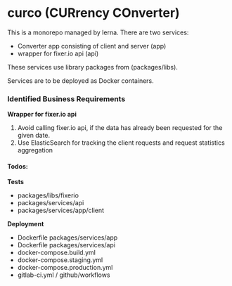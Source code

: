 # curco (CURrency COnverter)

This is a monorepo managed by lerna. There are two services:
- Converter app consisting of client and server (app)
- wrapper for fixer.io api (api)

These services use library packages from (packages/libs).

Services are to be deployed as Docker containers.

### Identified Business Requirements

**Wrapper for fixer.io api**
1. Avoid calling fixer.io api, if the data has already been requested for the given date.
2. Use ElasticSearch for tracking the client requests and request statistics aggregation


#### Todos:

**Tests**
- packages/libs/fixerio
- packages/services/api
- packages/services/app/client

**Deployment**
- Dockerfile packages/services/app 
- Dockerfile packages/services/api
- docker-compose.build.yml
- docker-compose.staging.yml
- docker-compose.production.yml
- gitlab-ci.yml / github/workflows